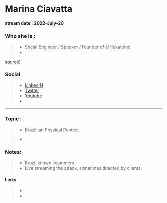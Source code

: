 # Marina Ciavatta
#### stream date : 2022-July-20


### Who she is :
> - Social Engineer / Speaker / Founder of @HekateInc
> - 

[source](https://twitter.com/marinaciavatta?lang=en))

### Social
> - [LinkedIN](https://www.linkedin.com/in/tftptb/)
> - [Twitter](https://twitter.com/marinaciavatta)
> - [Youtube](https://www.youtube.com/channel/UCpweorUiViiWVkho18mb28Q)
> - 

<hr>

### Topic : 
> - Brazillian Physical Pentest

> - 


### Notes: 

> - Brazil known scammers
> - Live streaming the attack, sometimes directed by clients.
 

#### Links
> - 
> - 




